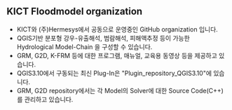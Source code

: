 ## KICT Floodmodel organization
* KICT와 (주)Hermesys에서 공동으로 운영중인 GitHub organization 입니다.  
* QGIS기반 분포형 강우-유출해석, 범람해석, 피해액추정 등이 가능한  Hydrological Model-Chain 을 구성할 수 있습니다.  
* GRM, G2D, K-FRM 등에 대한 프로그램, 매뉴얼, 교육용 동영상 등을 제공하고 있습니다.  
* QGIS3.10에서 구동되는 최신 Plug-In은 "Plugin_repository_QGIS3.10"에 있습니다.  
* GRM, G2D repository에서는 각 Model의 Solver에 대한 Source Code(C++)를 관리하고 있습니다.
